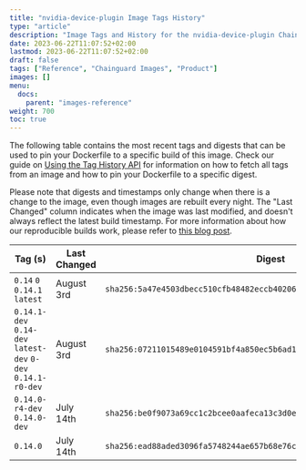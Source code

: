 ```yaml
---
title: "nvidia-device-plugin Image Tags History"
type: "article"
description: "Image Tags and History for the nvidia-device-plugin Chainguard Image"
date: 2023-06-22T11:07:52+02:00
lastmod: 2023-06-22T11:07:52+02:00
draft: false
tags: ["Reference", "Chainguard Images", "Product"]
images: []
menu:
  docs:
    parent: "images-reference"
weight: 700
toc: true
---
```


The following table contains the most recent tags and digests that can be used to pin your Dockerfile to a specific build of this image. Check our guide on [Using the Tag History API](/chainguard/chainguard-images/using-the-tag-history-api/) for information on how to fetch all tags from an image and how to pin your Dockerfile to a specific digest.

Please note that digests and timestamps only change when there is a change to the image, even though images are rebuilt every night. The "Last Changed" column indicates when the image was last modified, and doesn't always reflect the latest build timestamp. For more information about how our reproducible builds work, please refer to [this blog post](https://www.chainguard.dev/unchained/reproducing-chainguards-reproducible-image-builds).

| Tag (s)                                                       | Last Changed | Digest                                                                    |
|---------------------------------------------------------------|--------------|---------------------------------------------------------------------------|
|  `0.14` `0` `0.14.1` `latest`                                 | August 3rd   | `sha256:5a47e4503dbecc510cfb48482eccb402062c5891b20e4d71a23451afaf05b0ea` |
|  `0.14.1-dev` `0.14-dev` `latest-dev` `0-dev` `0.14.1-r0-dev` | August 3rd   | `sha256:07211015489e0104591bf4a850ec5b6ad1bf6ee618a80d32764d1404feab420a` |
|  `0.14.0-r4-dev` `0.14.0-dev`                                 | July 14th    | `sha256:be0f9073a69cc1c2bcee0aafeca13c3d0e30d3bd9e77abf1790d4b1af9da6863` |
|  `0.14.0`                                                     | July 14th    | `sha256:ead88aded3096fa5748244ae657b68e76c1de7a10658e8c94d75d3c5aa28f4c7` |
